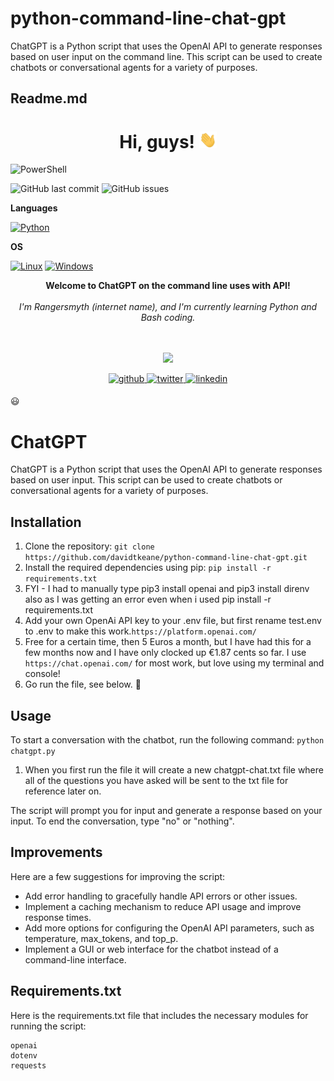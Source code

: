 # python-command-line-chat-gpt

ChatGPT is a Python script that uses the OpenAI API to generate responses based on user input on the command line. This script can be used to create chatbots or conversational agents for a variety of purposes.

## Readme.md

<h1 align="center">Hi, guys! <img src="https://github.com/FujiwaraChoki/FujiwaraChoki/blob/main/assets/238178097-766d336d-b87d-44ba-807c-c51de2bc6b4d.gif" width="28px" alt="👋"></h1>

![PowerShell](https://img.shields.io/badge/-PowerShell-black?style=flat-square&logo=powershell)

![GitHub last commit](https://img.shields.io/github/last-commit/davidtkeane/jervis-ChatGPT?style=flat-square)
![GitHub issues](https://img.shields.io/github/issues-raw/davidtkeane/jervis-ChatGPT?style=flat-square)

<b>Languages</b>

[![Python](https://img.shields.io/badge/python-black?style=for-the-badge&logo=python)](https://github.com/davidtkeane)

<b>OS</b>

[![Linux](https://img.shields.io/badge/linux-black?style=for-the-badge&logo=Linux)](https://github.com/davidtkeane)
[![Windows](https://img.shields.io/badge/Windows-black?style=for-the-badge&logo=Windows)](https://github.com/davidtkeane)

<p align="center">
    <b>Welcome to ChatGPT on the command line uses with API!</b>
    <br>
    <br>
    <i>
        I'm Rangersmyth (internet name), and I'm currently learning Python and Bash coding.<br>
    <br>
    </i>
    <br>

<p align="center">
  <img src="https://count.getloli.com/get/@rangersmyth?theme=gelbooru" />
</p>

<div align="center">
<a href="https://github.com/davidtkeane" target="_blank">
<img src=https://img.shields.io/badge/github-%2324292e.svg?&style=for-the-badge&logo=github&logoColor=white alt=github style="margin-bottom: 5px;" />
</a>
<a href="https://twitter.com/davidtkeane" target="_blank">
<img src=https://img.shields.io/badge/twitter-%2300acee.svg?&style=for-the-badge&logo=twitter&logoColor=white alt=twitter style="margin-bottom: 5px;" />
</a>
<a href="https://linkedin.com/in/sami-hindi-b31435248/" target="_blank">
<img src=https://img.shields.io/badge/linkedin-%231E77B5.svg?&style=for-the-badge&logo=linkedin&logoColor=white alt=linkedin style="margin-bottom: 5px;" />
</a>
</div>


😃

# ChatGPT

ChatGPT is a Python script that uses the OpenAI API to generate responses based on user input. This script can be used to create chatbots or conversational agents for a variety of purposes.

## Installation

1. Clone the repository: `git clone https://github.com/davidtkeane/python-command-line-chat-gpt.git`
2. Install the required dependencies using pip: `pip install -r requirements.txt`
3. FYI - I had to manually type pip3 install openai and pip3 install direnv also as I was getting an error even when i used pip install -r requirements.txt 
4. Add your own OpenAi API key to your .env file, but first rename test.env to .env to make this work.`https://platform.openai.com/` 
5. Free for a certain time, then 5 Euros a month, but I have had this for a few months now and I have only clocked up €1.87 cents so far. I use `https://chat.openai.com/` for most work, but love using my terminal and console! 
6. Go run the file, see below. 🍔

## Usage

To start a conversation with the chatbot, run the following command:
`python chatgpt.py`

1. When you first run the file it will create a new chatgpt-chat.txt file where all of the questions you have asked will be sent to the txt file for reference later on. 

The script will prompt you for input and generate a response based on your input. To end the conversation, type "no" or "nothing".

## Improvements

Here are a few suggestions for improving the script: 

- Add error handling to gracefully handle API errors or other issues.
- Implement a caching mechanism to reduce API usage and improve response times.
- Add more options for configuring the OpenAI API parameters, such as temperature, max_tokens, and top_p.
- Implement a GUI or web interface for the chatbot instead of a command-line interface.

## Requirements.txt

Here is the requirements.txt file that includes the necessary modules for running the script:

```
openai
dotenv
requests
```
